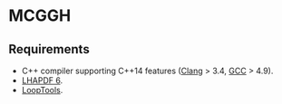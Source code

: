 # MCGGH

## Requirements

* C++ compiler supporting C++14 features ([Clang](http://clang.llvm.org/cxx_status.html) > 3.4, [GCC](https://gcc.gnu.org/projects/cxx-status.html) > 4.9).
* [LHAPDF 6](http://lhapdf.hepforge.org/).
* [LoopTools](http://www.feynarts.de/looptools/).
